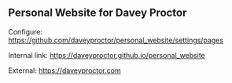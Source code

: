 ## Personal Website for Davey Proctor

Configure: https://github.com/daveyproctor/personal_website/settings/pages

Internal link: https://daveyproctor.github.io/personal_website

External: https://daveyproctor.com
